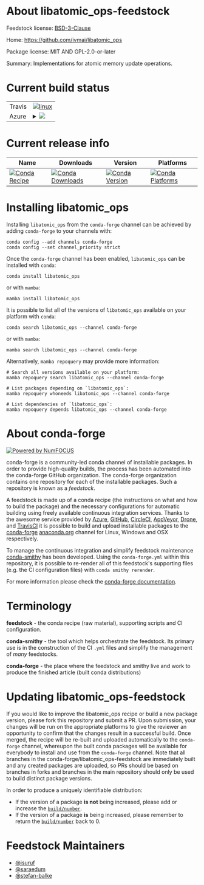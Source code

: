 About libatomic_ops-feedstock
=============================

Feedstock license: [BSD-3-Clause](https://github.com/conda-forge/libatomic_ops-feedstock/blob/main/LICENSE.txt)

Home: https://github.com/ivmai/libatomic_ops

Package license: MIT AND GPL-2.0-or-later

Summary: Implementations for atomic memory update operations.

Current build status
====================


<table><tr>
    <td>Travis</td>
    <td>
      <a href="https://app.travis-ci.com/conda-forge/libatomic_ops-feedstock">
        <img alt="linux" src="https://img.shields.io/travis/com/conda-forge/libatomic_ops-feedstock/main.svg?label=Linux">
      </a>
    </td>
  </tr>
    
  <tr>
    <td>Azure</td>
    <td>
      <details>
        <summary>
          <a href="https://dev.azure.com/conda-forge/feedstock-builds/_build/latest?definitionId=521&branchName=main">
            <img src="https://dev.azure.com/conda-forge/feedstock-builds/_apis/build/status/libatomic_ops-feedstock?branchName=main">
          </a>
        </summary>
        <table>
          <thead><tr><th>Variant</th><th>Status</th></tr></thead>
          <tbody><tr>
              <td>linux_64</td>
              <td>
                <a href="https://dev.azure.com/conda-forge/feedstock-builds/_build/latest?definitionId=521&branchName=main">
                  <img src="https://dev.azure.com/conda-forge/feedstock-builds/_apis/build/status/libatomic_ops-feedstock?branchName=main&jobName=linux&configuration=linux%20linux_64_" alt="variant">
                </a>
              </td>
            </tr><tr>
              <td>linux_aarch64</td>
              <td>
                <a href="https://dev.azure.com/conda-forge/feedstock-builds/_build/latest?definitionId=521&branchName=main">
                  <img src="https://dev.azure.com/conda-forge/feedstock-builds/_apis/build/status/libatomic_ops-feedstock?branchName=main&jobName=linux&configuration=linux%20linux_aarch64_" alt="variant">
                </a>
              </td>
            </tr><tr>
              <td>linux_ppc64le</td>
              <td>
                <a href="https://dev.azure.com/conda-forge/feedstock-builds/_build/latest?definitionId=521&branchName=main">
                  <img src="https://dev.azure.com/conda-forge/feedstock-builds/_apis/build/status/libatomic_ops-feedstock?branchName=main&jobName=linux&configuration=linux%20linux_ppc64le_" alt="variant">
                </a>
              </td>
            </tr><tr>
              <td>osx_64</td>
              <td>
                <a href="https://dev.azure.com/conda-forge/feedstock-builds/_build/latest?definitionId=521&branchName=main">
                  <img src="https://dev.azure.com/conda-forge/feedstock-builds/_apis/build/status/libatomic_ops-feedstock?branchName=main&jobName=osx&configuration=osx%20osx_64_" alt="variant">
                </a>
              </td>
            </tr><tr>
              <td>osx_arm64</td>
              <td>
                <a href="https://dev.azure.com/conda-forge/feedstock-builds/_build/latest?definitionId=521&branchName=main">
                  <img src="https://dev.azure.com/conda-forge/feedstock-builds/_apis/build/status/libatomic_ops-feedstock?branchName=main&jobName=osx&configuration=osx%20osx_arm64_" alt="variant">
                </a>
              </td>
            </tr>
          </tbody>
        </table>
      </details>
    </td>
  </tr>
</table>

Current release info
====================

| Name | Downloads | Version | Platforms |
| --- | --- | --- | --- |
| [![Conda Recipe](https://img.shields.io/badge/recipe-libatomic_ops-green.svg)](https://anaconda.org/conda-forge/libatomic_ops) | [![Conda Downloads](https://img.shields.io/conda/dn/conda-forge/libatomic_ops.svg)](https://anaconda.org/conda-forge/libatomic_ops) | [![Conda Version](https://img.shields.io/conda/vn/conda-forge/libatomic_ops.svg)](https://anaconda.org/conda-forge/libatomic_ops) | [![Conda Platforms](https://img.shields.io/conda/pn/conda-forge/libatomic_ops.svg)](https://anaconda.org/conda-forge/libatomic_ops) |

Installing libatomic_ops
========================

Installing `libatomic_ops` from the `conda-forge` channel can be achieved by adding `conda-forge` to your channels with:

```
conda config --add channels conda-forge
conda config --set channel_priority strict
```

Once the `conda-forge` channel has been enabled, `libatomic_ops` can be installed with `conda`:

```
conda install libatomic_ops
```

or with `mamba`:

```
mamba install libatomic_ops
```

It is possible to list all of the versions of `libatomic_ops` available on your platform with `conda`:

```
conda search libatomic_ops --channel conda-forge
```

or with `mamba`:

```
mamba search libatomic_ops --channel conda-forge
```

Alternatively, `mamba repoquery` may provide more information:

```
# Search all versions available on your platform:
mamba repoquery search libatomic_ops --channel conda-forge

# List packages depending on `libatomic_ops`:
mamba repoquery whoneeds libatomic_ops --channel conda-forge

# List dependencies of `libatomic_ops`:
mamba repoquery depends libatomic_ops --channel conda-forge
```


About conda-forge
=================

[![Powered by
NumFOCUS](https://img.shields.io/badge/powered%20by-NumFOCUS-orange.svg?style=flat&colorA=E1523D&colorB=007D8A)](https://numfocus.org)

conda-forge is a community-led conda channel of installable packages.
In order to provide high-quality builds, the process has been automated into the
conda-forge GitHub organization. The conda-forge organization contains one repository
for each of the installable packages. Such a repository is known as a *feedstock*.

A feedstock is made up of a conda recipe (the instructions on what and how to build
the package) and the necessary configurations for automatic building using freely
available continuous integration services. Thanks to the awesome service provided by
[Azure](https://azure.microsoft.com/en-us/services/devops/), [GitHub](https://github.com/),
[CircleCI](https://circleci.com/), [AppVeyor](https://www.appveyor.com/),
[Drone](https://cloud.drone.io/welcome), and [TravisCI](https://travis-ci.com/)
it is possible to build and upload installable packages to the
[conda-forge](https://anaconda.org/conda-forge) [anaconda.org](https://anaconda.org/)
channel for Linux, Windows and OSX respectively.

To manage the continuous integration and simplify feedstock maintenance
[conda-smithy](https://github.com/conda-forge/conda-smithy) has been developed.
Using the ``conda-forge.yml`` within this repository, it is possible to re-render all of
this feedstock's supporting files (e.g. the CI configuration files) with ``conda smithy rerender``.

For more information please check the [conda-forge documentation](https://conda-forge.org/docs/).

Terminology
===========

**feedstock** - the conda recipe (raw material), supporting scripts and CI configuration.

**conda-smithy** - the tool which helps orchestrate the feedstock.
                   Its primary use is in the construction of the CI ``.yml`` files
                   and simplify the management of *many* feedstocks.

**conda-forge** - the place where the feedstock and smithy live and work to
                  produce the finished article (built conda distributions)


Updating libatomic_ops-feedstock
================================

If you would like to improve the libatomic_ops recipe or build a new
package version, please fork this repository and submit a PR. Upon submission,
your changes will be run on the appropriate platforms to give the reviewer an
opportunity to confirm that the changes result in a successful build. Once
merged, the recipe will be re-built and uploaded automatically to the
`conda-forge` channel, whereupon the built conda packages will be available for
everybody to install and use from the `conda-forge` channel.
Note that all branches in the conda-forge/libatomic_ops-feedstock are
immediately built and any created packages are uploaded, so PRs should be based
on branches in forks and branches in the main repository should only be used to
build distinct package versions.

In order to produce a uniquely identifiable distribution:
 * If the version of a package **is not** being increased, please add or increase
   the [``build/number``](https://docs.conda.io/projects/conda-build/en/latest/resources/define-metadata.html#build-number-and-string).
 * If the version of a package **is** being increased, please remember to return
   the [``build/number``](https://docs.conda.io/projects/conda-build/en/latest/resources/define-metadata.html#build-number-and-string)
   back to 0.

Feedstock Maintainers
=====================

* [@isuruf](https://github.com/isuruf/)
* [@saraedum](https://github.com/saraedum/)
* [@stefan-balke](https://github.com/stefan-balke/)

